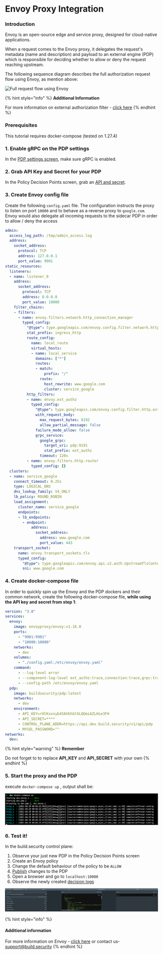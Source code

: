 # Envoy Proxy Integration

### Introduction

Envoy is an open-source edge and service proxy, designed for cloud-native applications.

When a request comes to the Envoy proxy, it delegates the request's metadata \(name and description\) and payload to an external engine \(PDP\) which is responsible for deciding whether to allow or deny the request reaching upstream.

The following sequence diagram describes the full authorization request flow using Envoy, as mention above:

![Full request flow using Envoy](https://files.readme.io/e10a137-Enovy_-_PDP_1.png)

{% hint style="info" %}
**Additional Information**

For more information on external authorization filter - [click here](https://www.envoyproxy.io/docs/envoy/latest/intro/arch_overview/security/ext_authz_filter.html?highlight=authorization#)
{% endhint %}

###  Prerequisites

This tutorial requires docker-compose \(tested on 1.27.4\)

### 1. Enable gRPC on the PDP settings

In the [PDP settings screen](../project-settings/pdp-settings.md#envoy-integration-settings), make sure gRPC is enabled.

### 2. Grab API Key and Secret for your PDP

In the Policy Decision Points screen, grab an [API and secret](../policy-decision-points-pdp/generating-api-keys-for-a-pdp.md).

### 3. Create Envoy config file

Create the following `config.yaml` file. The configuration instructs the proxy to listen on port `10000` and to behave as a reverse proxy to `google.com`. Envoy would also delegate all incoming requests to the sidecar PDP in order to allow / deny the access

```yaml
admin:
  access_log_path: /tmp/admin_access.log
  address:
    socket_address:
      protocol: TCP
      address: 127.0.0.1
      port_value: 9901
static_resources:
  listeners:
  - name: listener_0
    address:
      socket_address:
        protocol: TCP
        address: 0.0.0.0
        port_value: 10000
    filter_chains:
    - filters:
      - name: envoy.filters.network.http_connection_manager
        typed_config:
          "@type": type.googleapis.com/envoy.config.filter.network.http_connection_manager.v2.HttpConnectionManager
          stat_prefix: ingress_http
          route_config:
            name: local_route
            virtual_hosts:
            - name: local_service
              domains: ["*"]
              routes:
              - match:
                  prefix: "/"
                route:
                  host_rewrite: www.google.com
                  cluster: service_google
          http_filters:
          - name: envoy.ext_authz
            typed_config:
              "@type": type.googleapis.com/envoy.config.filter.http.ext_authz.v2.ExtAuthz
              with_request_body:
                max_request_bytes: 8192
                allow_partial_message: false
              failure_mode_allow: false
              grpc_service:
                google_grpc:
                  target_uri: pdp:9191
                  stat_prefix: ext_authz
                timeout: 120s
          - name: envoy.filters.http.router
            typed_config: {}
  clusters:
  - name: service_google
    connect_timeout: 0.25s
    type: LOGICAL_DNS
    dns_lookup_family: V4_ONLY
    lb_policy: ROUND_ROBIN
    load_assignment:
      cluster_name: service_google
      endpoints:
      - lb_endpoints:
        - endpoint:
            address:
              socket_address:
                address: www.google.com
                port_value: 443
    transport_socket:
      name: envoy.transport_sockets.tls
      typed_config:
        "@type": type.googleapis.com/envoy.api.v2.auth.UpstreamTlsContext
        sni: www.google.com
```

### 4. Create docker-compose file

In order to quickly spin up the Envoy and the PDP dockers and their common network, create the following docker-compose file, **while using the API key and secret from step 1**:

```yaml
version: "3.8"
services:
  envoy:
    image: envoyproxy/envoy:v1.16.0
    ports:
      - "9901:9901"
      - "10000:10000"
    networks:
      - dev
    volumes:
      - "./config.yaml:/etc/envoy/envoy.yaml"
    command:
      - --log-level error
      - --component-log-level ext_authz:trace,connection:trace,grpc:trace
      - --config-path /etc/envoy/envoy.yaml
  pdp:
    image: buildsecurity/pdp:latest
    networks:
      - dev
    environment:
      - API_KEY=rHlKxxnyb45AVkhGtXLQQmiAZLHie3FH
      - API_SECRET=****
      - CONTROL_PLANE_ADDR=https://api.dev.build.security/v1/api/pdp
      - MYSQL_PASSWORD=""
networks:
  dev:

```

{% hint style="warning" %}
**Remember**

Do not forget to to replace **API\_KEY** and **API\_SECRET** with your own
{% endhint %}

### 5. Start the proxy and the PDP

execute `docker-compose up` , output shall be:

![docker-compose for envoy + pdp](../.gitbook/assets/image%20%284%29.png)

### 6. Test it!

In the build.security control plane:

1. Observe your just new PDP in the Policy Decision Points screen
2. Create an Envoy policy
3. Change the default behaviour of the policy to be `ALLOW`
4. [Publish](../projects/publish-project-configuration.md) changes to the PDP
5. Open a browser and go to `localhost:10000`
6. Observe the newly created [decision logs](../decision-logs/)

![Envoy decision logs](../.gitbook/assets/image%20%283%29.png)

{% hint style="info" %}
#### Additional information

For more information on Envoy - [click here](https://www.envoyproxy.io/) or contact us-[support@build.security](mailto:support@build.security)
{% endhint %}

